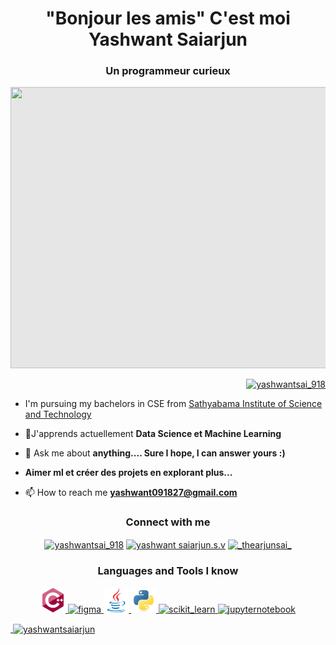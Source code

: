 
<h1 align="center">"Bonjour les amis" C'est moi Yashwant Saiarjun</h1>

<h3 align="center">Un programmeur curieux</h3>
<img style="-webkit-user-select: none;margin: auto;background-color: hsl(0, 0%, 90%);transition: background-color 300ms;" src="https://p4.wallpaperbetter.com/wallpaper/603/77/140/outer-space-stars-galaxies-planets-background-images-wallpaper-preview.jpg" width="1000" height="450">



<p align="right"> <a href="https://twitter.com/yashwantsai_918" target="blank"><img src="https://img.shields.io/twitter/follow/yashwantsai_918?logo=twitter&style=for-the-badge" alt="yashwantsai_918" /></a> </p>

- I'm pursuing my bachelors in CSE from [Sathyabama Institute of Science and Technology](https://www.sathyabama.ac.in/)

- 🌱J'apprends actuellement **Data Science et Machine Learning**

- 💬 Ask me about **anything.... Sure I hope, I can answer yours :)**
- **Aimer ml et créer des projets en explorant plus...**


- 📫 How to reach me **yashwant091827@gmail.com**

<h3 align="center">Connect with me</h3>
<p align="center">
<a href="https://twitter.com/yashwantsai_918" target="blank"><img align="center" src="https://raw.githubusercontent.com/rahuldkjain/github-profile-readme-generator/master/src/images/icons/Social/twitter.svg" alt="yashwantsai_918" height="30" width="40" /></a>
<a href="https://linkedin.com/in/yashwant saiarjun.s.v" target="blank"><img align="center" src="https://raw.githubusercontent.com/rahuldkjain/github-profile-readme-generator/master/src/images/icons/Social/linked-in-alt.svg" alt="yashwant saiarjun.s.v" height="30" width="40" /></a>
<a href="https://instagram.com/_thearjunsai_" target="blank"><img align="center" src="https://raw.githubusercontent.com/rahuldkjain/github-profile-readme-generator/master/src/images/icons/Social/instagram.svg" alt="_thearjunsai_" height="30" width="40" /></a>
</p>

<h3 align="center">Languages and Tools I know</h3>
<p align="center"> <a href="https://www.w3schools.com/cpp/" target="_blank"> <img src="https://raw.githubusercontent.com/devicons/devicon/master/icons/cplusplus/cplusplus-original.svg" alt="cplusplus" width="40" height="40"/> </a> <a href="https://www.figma.com/" target="_blank"> <img src="https://www.vectorlogo.zone/logos/figma/figma-icon.svg" alt="figma" width="40" height="40"/> </a> <a href="https://www.java.com" target="_blank"> <img src="https://raw.githubusercontent.com/devicons/devicon/master/icons/java/java-original.svg" alt="java" width="40" height="40"/> </a> <a href="https://www.python.org" target="_blank"> <img src="https://raw.githubusercontent.com/devicons/devicon/master/icons/python/python-original.svg" alt="python" width="40" height="40"/> </a> <a href="https://scikit-learn.org/" target="_blank"> <img src="https://upload.wikimedia.org/wikipedia/commons/0/05/Scikit_learn_logo_small.svg" alt="scikit_learn" width="40" height="40"/> </a> <a  href="https://jupyter.org/" target="_blank"> <img src="https://github.com/jupyter/jupyter.github.io/blob/master/assets/main-logo.svg" alt="jupyternotebook" width="40" height="40"/> </p>

<p>&nbsp;<img align="center" src="https://github-readme-stats.vercel.app/api?username=yashwantsaiarjun&show_icons=true&theme=tokyonight&hide_border=true&locale=en" alt="yashwantsaiarjun" /></p>


